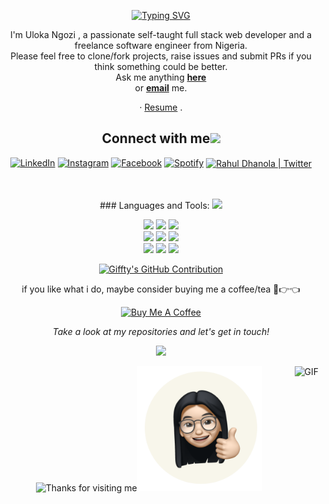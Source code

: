 

<p align="center">
<a href="https://git.io/typing-svg"><img src="https://readme-typing-svg.herokuapp.com?font=Dancing+Script&weight=600&duration=3000&pause=0000&color=30804A&background=15151500&center=true&vCenter=true&multiline=true&width=440&height=60&lines=Welcome+to;Gifftybabe's+Github" alt="Typing SVG" /></a>
</p>

<div align="center">

 I'm Uloka Ngozi , a passionate self-taught full stack web developer and a freelance software engineer from Nigeria.<br> 
 Please feel free to clone/fork projects, raise issues and submit PRs if you think something could be better. <br>
  Ask me anything <a href="https://github.com/Gifftybabe/Gifftybabe/issues/new"><b>here</b></a><br>
    or <a href="mailto:ulokangozi@gmail.com"><b>email</b></a> me.

· <a href="https://drive.google.com/file/d/1cWF-czWEcZXS97p_5xyC3ZqJXmJID2Dt/view?usp=share_link">Resume</a> .
<br>
 
## Connect with me<img src='https://raw.githubusercontent.com/ShahriarShafin/ShahriarShafin/main/Assets/handshake.gif' width="100px"><br>
  <a href="https://www.linkedin.com/in/Gifftybabe" target="_blank"><img src="https://img.shields.io/badge/LinkedIn-%230077B5.svg?&style=flat-square&logo=linkedin&logoColor=white" alt="LinkedIn"></a>
 <a href="https://www.instagram.com/Gifftybabe" target="_blank"><img src="https://img.shields.io/badge/Instagram-%23E4405F.svg?&style=flat-square&logo=instagram&logoColor=white" alt="Instagram"></a>
 <a href="https://www.facebook.com/originalphreak" target="_blank"><img src="https://img.shields.io/badge/Facebook-%231877F2.svg?&style=flat-square&logo=facebook&logoColor=white" alt="Facebook"></a>
 <a href="https://open.spotify.com/user/31hrejgznllsxivvdskuqjqb24qq" target="_blank"><img src="https://img.shields.io/badge/Spotify-%231ED760.svg?&style=flat-square&logo=spotify&logoColor=white" alt="Spotify"></a>
<a href="https://twitter.com/Gifftybabe" target="_blank">
  <img align="center" alt="Rahul Dhanola | Twitter"  src="https://camo.githubusercontent.com/d7cb1dd1cb1934a60f80c33b839975af5ce9e376a967b26e14290801ba30eda4/68747470733a2f2f696d672e736869656c64732e696f2f62616467652f547769747465722d2532333144413146322e7376673f267374796c653d666c61742d737175617265266c6f676f3d74776974746572266c6f676f436f6c6f723d7768697465" />
</a>


<br>
<br>
### Languages and Tools: <img src="https://media.giphy.com/media/WUlplcMpOCEmTGBtBW/giphy.gif" width="30">
 
 <p>
 <code><img width="10%" src="https://www.vectorlogo.zone/logos/javascript/javascript-ar21.svg"></code>
 <code><img width="10%" src="https://www.vectorlogo.zone/logos/python/python-ar21.svg"></code>
 <code><img width="8%" src="https://www.vectorlogo.zone/logos/github/github-ar21.svg"></code>
 <br />
 <code><img width="10%" src="https://www.vectorlogo.zone/logos/golang/golang-ar21.svg"></code>
 <code><img width="10%" src="https://www.vectorlogo.zone/logos/mysql/mysql-ar21.svg"></code>
 <code><img width="10%" src="https://www.vectorlogo.zone/logos/w3_css/w3_css-ar21.svg"></code>
 <br />
 <code><img width="10%" src="https://www.vectorlogo.zone/logos/pocoo_flask/pocoo_flask-ar21.svg"></code>
 <code><img width="10%" src="https://www.vectorlogo.zone/logos/w3_html5/w3_html5-ar21.svg"></code>
 <code><img width="10%" src="https://www.vectorlogo.zone/logos/git-scm/git-scm-ar21.svg"></code>
 </p>


<p align="center">
  <a href="https://github.com/Gifftybabe">
    <img src="https://github-profile-summary-cards.vercel.app/api/cards/profile-details?username=Gifftybabe&theme=radical" alt="Giffty's GitHub Contribution"/>
  </a>
</p>

if you like what i do, maybe consider buying me a coffee/tea 🥺👉👈

<a href="https://www.buymeacoffee.com/Gifftybabe" target="_blank"><img src="https://cdn.buymeacoffee.com/buttons/v2/default-red.png" alt="Buy Me A Coffee" width="150" ></a>


<p align="center">
 <i>Take a look at my repositories and let's get in touch!</i>
<p  align="center">
<img src="https://visitor-badge.laobi.icu/badge?page_id=Gifftybabe"/>       
</p>

</p>
<img height="120" alt="Thanks for visiting me" width="100%" src="https://raw.githubusercontent.com/BrunnerLivio/brunnerlivio/master/images/marquee.svg" /><img width="200" src="https://github.com/Kathryn-Jie/Kathryn-Jie/blob/main/kathryn.png">


<img align="right" alt="GIF" height="160px" src="https://media.giphy.com/media/Ah3zHH7hvsSB2/giphy.gif" />






